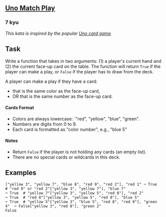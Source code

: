 <h2><a href=https://www.codewars.com/kata/687dd1e199ab3955339b8071/train/python target="_blank">Uno Match Play</a></h2><h3>7 kyu</h3><p><em>This kata is inspired by the popular <a href="https://en.wikipedia.org/wiki/Uno_(card_game)" data-turbolinks="false" target="_blank">Uno card game</a></em></p><h2 id="task">Task</h2><p>Write a function that takes in two arguments: (1) a player's current hand and (2) the current face-up card on the table. The function will return <code>True</code> if the player can make a play, or <code>False</code> if the player has to draw from the deck.</p><p>A player can make a play if they have a card:</p><ul><li>that is the same color as the face-up card,</li><li>OR that is the same number as the face-up card.</li></ul><h4 id="cards-format">Cards Format</h4><ul><li>Colors are always lowercase: `"red", "yellow", "blue", "green".</li><li>Numbers are digits from 0 to 9.</li><li>Each card is formatted as "color number", e.g., "blue 5"</li></ul><h4 id="notes">Notes</h4><ul><li>Return <code>False</code> if the player is not holding any cards (an empty list).</li><li>There are no special cards or wildcards in this deck.</li></ul><h2 id="examples">Examples</h2><pre><code class="language-python">[<span class="cm-string">"yellow 3"</span>, <span class="cm-string">"yellow 7"</span>, <span class="cm-string">"blue 8"</span>, <span class="cm-string">"red 9"</span>, <span class="cm-string">"red 2"</span>], <span class="cm-string">"red 1"</span> <span class="cm-variable">➞</span> <span class="cm-keyword">True</span>  <span class="cm-comment"># "red 9" or "red 2"</span>[<span class="cm-string">"yellow 3"</span>, <span class="cm-string">"yellow 7"</span>], <span class="cm-string">"blue 7"</span>                   <span class="cm-variable">➞</span> <span class="cm-keyword">True</span>  <span class="cm-comment"># "yellow 7"</span>[<span class="cm-string">"yellow 3"</span>, <span class="cm-string">"yellow 5"</span>, <span class="cm-string">"red 8"</span>], <span class="cm-string">"red 2"</span>           <span class="cm-variable">➞</span> <span class="cm-keyword">True</span>  <span class="cm-comment"># "red 8"</span>[<span class="cm-string">"yellow 3"</span>, <span class="cm-string">"yellow 5"</span>, <span class="cm-string">"red 8"</span>], <span class="cm-string">"blue 5"</span>          <span class="cm-variable">➞</span> <span class="cm-keyword">True</span>  <span class="cm-comment"># "yellow 5"</span>[<span class="cm-string">"yellow 3"</span>, <span class="cm-string">"blue 5"</span>, <span class="cm-string">"red 8"</span>, <span class="cm-string">"red 9"</span>], <span class="cm-string">"green 4"</span>  <span class="cm-variable">➞</span> <span class="cm-keyword">False</span>[<span class="cm-string">"yellow 3"</span>, <span class="cm-string">"red 8"</span>], <span class="cm-string">"green 2"</span>                     <span class="cm-variable">➞</span> <span class="cm-keyword">False</span></code></pre>